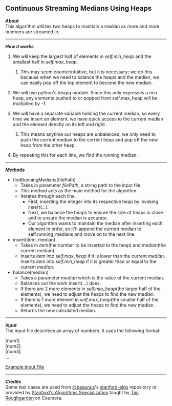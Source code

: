 ## Continuous Streaming Medians Using Heaps  
_**About**_  
This algorithm utilizes two heaps to maintain a median as more and more numbers are streamed in.  

---  

_**How it works**_  
1. We will keep the largest half of elements in _self.min_heap_ and the smallest half in _self.max_heap_.
    1. This may seem counterintuitive, but it is necessary; we do this because when we need to balance the heaps and the median, we can easily pop off the top element to become the new median.  

1. We will use python's heapq module. Since this only expresses a min heap, any elements pushed to or popped from self.max_heap will be multiplied by -1.

1. We will have a separate variable holding the current median, so every time we insert an element, we have quick access to the current median and the element directly on its left and right.
    1. This means anytime our heaps are unbalanced, we only need to push the current median to the correct heap and pop off the new heap from the other heap.  

1. By repeating this for each line, we find the running median.

---  

_**Methods**_  
- findRunningMedians(filePath)  
    - Takes in parameter _filePath_, a string path to the input file.  
    - This method acts as the main method for the algorithm.  
    - Iterates through each line.  
        - First, inserting the integer into its respective heap by invoking insert(...).  
        - Next, we balance the heaps to ensure the size of heaps is close and to ensure the median is accurate.  
        - Our algorithm wants to maintain the median after inserting each element in order, so it'll append the current median to self.running_medians and move on to the next line.  
- insert(item, median)  
    - Takes in _item_(the number to be inserted to the heap) and _median_(the current median)
    - Inserts _item_ into _self.max_heap_ if it is lower than the current _median_. Inserts _item_ into _self.min_heap_ if it is greater than or equal to the current _median_.    
- balance(median)  
    - Takes a parameter _median_ which is the value of the current median.  
    - Balances out the work insert(...) does.  
    - If there are 2 more elements in _self.min_heap_(the larger half of the elements), we need to adjust the heaps to find the new median.  
    - If there is 1 more element in _self.max_heap_(the smaller half of the elements), we need to adjust the heaps to find the new median.  
    - Returns the new calculated median.  

---  

_**Input**_  
The input file describes an array of numbers. It uses the following format:  

\[num1\]  
\[num2\]  
\[num3\]  
...  

[Example Input File]( https://github.com/keshprad/Algorithms/blob/75535c5b925405c541b56a982f76981105489146/HeapMedians/testCases/test1.txt )  

---   

_**Credits**_  
Some test cases are used from [@beaunus]( https://github.com/beaunus )'s [stanford-algs]( https://github.com/beaunus/stanford-algs ) repository or provided by [Stanford's Algorithms Specialization]( https://www.coursera.org/specializations/algorithms ) taught by [Tim Roughgarden]( https://www.linkedin.com/in/tim-roughgarden-1a594855 ) on Coursera.  
